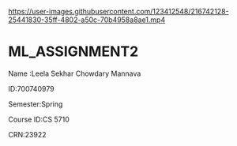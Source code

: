 

https://user-images.githubusercontent.com/123412548/216742128-25441830-35ff-4802-a50c-70b4958a8ae1.mp4

# ML_ASSIGNMENT2
Name :Leela Sekhar Chowdary Mannava

ID:700740979

Semester:Spring

Course ID:CS 5710

CRN:23922
